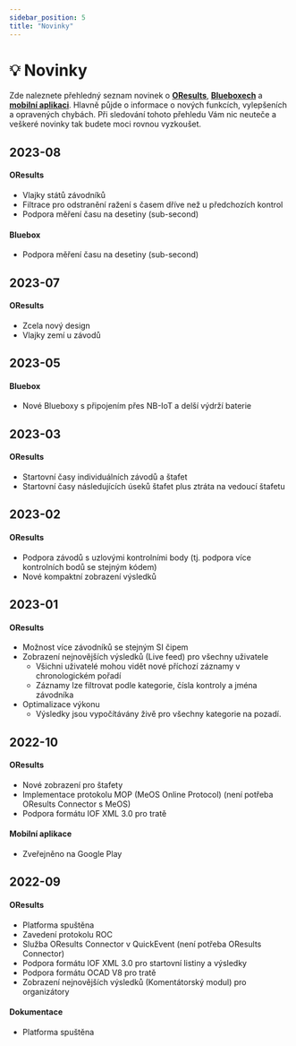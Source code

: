 ```yaml
---
sidebar_position: 5
title: "Novinky"
---
```


# 💡 Novinky

Zde naleznete přehledný seznam novinek o **[OResults](https://oresults.eu/)**, **[Blueboxech](./blueboxes/bluebox-units.md)** a **[mobilní aplikaci](./tutorials/bluebox-mobile.md)**. Hlavně půjde o informace o nových funkcích, vylepšeních a opravených chybách. Při sledování tohoto přehledu Vám nic neuteče a veškeré novinky tak budete moci rovnou vyzkoušet.

## 2023-08

#### OResults

- Vlajky států závodníků
- Filtrace pro odstranění ražení s časem dříve než u předchozích kontrol
- Podpora měření času na desetiny (sub-second)

#### Bluebox
- Podpora měření času na desetiny (sub-second)

## 2023-07

#### OResults

- Zcela nový design
- Vlajky zemí u závodů

## 2023-05

#### Bluebox

- Nové Blueboxy s připojením přes NB-IoT a delší výdrží baterie

## 2023-03

#### OResults

- Startovní časy individuálních závodů a štafet
- Startovní časy následujících úseků štafet plus ztráta na vedoucí štafetu

## 2023-02

#### OResults

- Podpora závodů s uzlovými kontrolními body (tj. podpora více kontrolních bodů se stejným kódem)
- Nové kompaktní zobrazení výsledků

## 2023-01

#### OResults

- Možnost více závodníků se stejným SI čipem
- Zobrazení nejnovějších výsledků (Live feed) pro všechny uživatele
    - Všichni uživatelé mohou vidět nové příchozí záznamy v chronologickém pořadí
    - Záznamy lze filtrovat podle kategorie, čísla kontroly a jména závodníka
- Optimalizace výkonu
   - Výsledky jsou vypočítávány živě pro všechny kategorie na pozadí.

## 2022-10

#### OResults

- Nové zobrazení pro štafety
- Implementace protokolu MOP (MeOS Online Protocol) (není potřeba OResults Connector s MeOS)
- Podpora formátu IOF XML 3.0 pro tratě

#### Mobilní aplikace

- Zveřejněno na Google Play

## 2022-09

#### OResults

- Platforma spuštěna
- Zavedení protokolu ROC
- Služba OResults Connector v QuickEvent (není potřeba OResults Connector)
- Podpora formátu IOF XML 3.0 pro startovní listiny a výsledky
- Podpora formátu OCAD V8 pro tratě
- Zobrazení nejnovějších výsledků (Komentátorský modul) pro organizátory

#### Dokumentace
- Platforma spuštěna